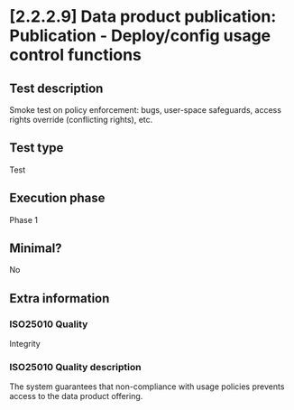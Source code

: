 
# [2.2.2.9] Data product publication: Publication - Deploy/config usage control functions
 
## Test description
Smoke test on policy enforcement: bugs, user-space safeguards, access rights override (conflicting rights), etc.
 
## Test type
Test
 
## Execution phase
Phase 1
 
## Minimal?
No
 
## Extra information
### ISO25010 Quality
Integrity
### ISO25010 Quality description
The system guarantees that non-compliance with usage policies prevents access to the data product offering.
    